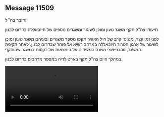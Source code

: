 ## Message 11509

דובר צה״ל:

תיעוד: צה"ל תקף משגר טעון ומוכן לשיגור ומשגרים נוספים של חיזבאללה בדרום לבנון

לפני זמן קצר, מטוסי קרב של חיל האוויר תקפו מספר משגרים וביניהם משגר טעון ומוכן לשיגור של ארגון הטרור חיזבאללה במרחב רשיא אל פוחר שבדרום לבנון.
לאחר תקיפת המשגר, זוהו פיצוצי משנה המעידים על הימצאות של רקטות במשגר שהותקף.

במהלך היום צה"ל תקף בארטילריה במספר מרחבים בדרום לבנון.

![Video](https://data.iron-swords.co.il/2024/September/15/https://data.iron-swords.co.il/2024/September/15/11509/11509_media.mp4)
